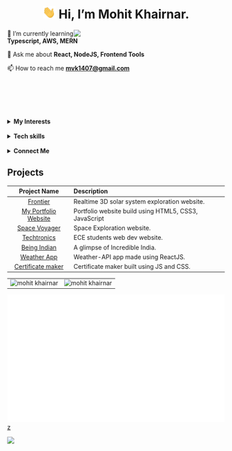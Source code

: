 
<div class="hero">
 
 <h1 align="center"><img src="https://github.com/ABSphreak/ABSphreak/blob/master/gifs/Hi.gif" width="30px"> Hi, I’m Mohit Khairnar.</h1>
<img src="https://media3.giphy.com/media/qgQUggAC3Pfv687qPC/giphy.gif" width="350px" align="right" />

🌱 I’m currently learning **Typescript, AWS, MERN**

💬 Ask me about **React, NodeJS, Frontend Tools**

📫 How to reach me **mvk1407@gmail.com**

</div>


<div class="container" style="margin-top: 100px">
<details>
<summary style="font-weight: bold"> My Interests</summary>
<ul>
  <li style="font-weight: bold">Front-end development<img src="https://cdn4.iconfinder.com/data/icons/technology-83/1000/app_frontend_end_front_front-end_front_end_development-512.png" width="5%"></li>
    <li style="font-weight: bold">Back-end development <img src="https://cdn3.iconfinder.com/data/icons/seo-and-web-outline-28/64/seo-and-web-outline-28-20-512.png" width="5%"></li>
    <li style="font-weight: bold">Cloud Computing <img src="https://cdn-icons-png.flaticon.com/512/179/179698.png" width="5%"></li>
    </ul>

</details>
<br>

<details>
 <summary style="font-weight: bold">Tech skills</summary>

 <p align="center"> 
<img alt="C" src="https://img.shields.io/badge/c-%2300599C.svg?&style=for-the-badge&logo=c&logoColor=white" />
<img alt="C++" src="https://img.shields.io/badge/c++-%2300599C.svg?&style=for-the-badge&logo=c%2B%2B&ogoColor=white" />
 <img alt="Java" src="https://img.shields.io/badge/java-%23ED8B00.svg?&style=for-the-badge&logo=java&logoColor=white" />
<img alt="HTML5" src="https://img.shields.io/badge/html5-%23E34F26.svg?&style=for-the-badge&logo=html5&logoColor=white" />
 <img alt="CSS3" src="https://img.shields.io/badge/css3-%231572B6.svg?&style=for-the-badge&logo=css3&logoColor=white" />
 <img alt="JavaScript" src="https://img.shields.io/badge/javascript-%23323330.svg?&style=for-the-badge&logo=javascript&logoColor=%23F7DF1E" />
<img alt="MySQL" src="https://img.shields.io/badge/MySQL-00000F?style=for-the-badge&logo=mysql&logoColor=white" />
 <img alt="NodeJs" src="https://img.shields.io/badge/Node.js-339933?style=for-the-badge&logo=nodedotjs&logoColor=white" />
    <img alt="npm" src="https://img.shields.io/badge/npm-CB3837?style=for-the-badge&logo=npm&logoColor=white" />
    <img alt="ReactJs" src="https://img.shields.io/badge/React-20232A?style=for-the-badge&logo=react&logoColor=61DAFB" />
    <img alt="Git" src="https://img.shields.io/badge/Git-F05032?style=for-the-badge&logo=git&logoColor=white" />
    <img alt="VS Code" src="https://img.shields.io/badge/Visual_Studio_Code-0078D4?style=for-the-badge&logo=visual%20studio%20code&logoColor=white" />
    
</p>
</details>
</div>

<br>


<details>
<summary style="font-weight: bold">Connect Me </summary>
<p align="center">
 <a href="https://mvk1407@gmail.com"><img alt="gmail" src="https://img.shields.io/badge/Gmail-D14836?style=for-the-badge&logo=gmail&logoColor=white"/> 
 <a href="https://www.linkedin.com/in/mohit-k-74199a137"><img alt="lkdn" src="https://img.shields.io/badge/LinkedIn-0077B5?style=for-the-badge&logo=linkedin&logoColor=white"/>
<a href="https://twitter.com/MohitKhairnar12"><img alt="twitter" src="https://img.shields.io/badge/Twitter-1DA1F2?style=for-the-badge&logo=twitter&logoColor=white"/> </a>
</p>
</details>

<p align="center">

 <h2>Projects</h2>

|                           Project Name                           | Description                                           |
| :--------------------------------------------------------------: | :---------------------------------------------------- |
|          [Frontier](https://cosmofrontier.netlify.app/)          | Realtime 3D solar system exploration website.         |
|        [My Portfolio Website](https://mohittk.github.io/)        | Portfolio website build using HTML5, CSS3, JavaScript |
|        [Space Voyager](https://space-voyager.netlify.app)        | Space Exploration website.                            |
|         [Techtronics](https://techtronics1.netlify.app)          | ECE students web dev website.                         |
|         [Being Indian](https://being-indian.netlify.app)         | A glimpse of Incredible India.                        |
|   [Weather App](https://mohittk.github.io/React-Weather-App/)    | Weather-API app made using ReactJS.                   |
| [Certificate maker](https://neos-certificate-maker.netlify.app/) | Certificate maker built using JS and CSS.             |

</p>

<table align="center">
  <tr>
   
<td><img src="https://github-readme-stats.vercel.app/api?username=mohittk&theme=blue-green&show_icons=true" alt="mohit khairnar" />
</td>
<td><img src="https://github-readme-streak-stats.herokuapp.com/?user=mohittk&theme=dark" alt="mohit khairnar" />
</td>
   
</table>
<a href="https://github.com/jstrieb/github-stats">

![](https://github.com/mohittk/readme-trial/blob/master/generated/overview.svg)
z

</a>

<a href="https://git.io/mohittk"><img src="https://activity-graph.herokuapp.com/graph?username=mohittk&theme=nord" /></a>
